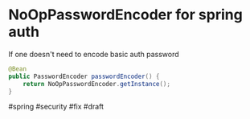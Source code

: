 # NoOpPasswordEncoder for spring auth

If one doesn't need to encode basic auth password

```java
@Bean
public PasswordEncoder passwordEncoder() {
    return NoOpPasswordEncoder.getInstance();
}
```

#spring #security #fix
#draft